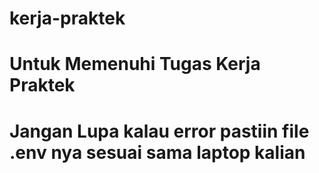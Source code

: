 # kerja-praktek
# Untuk Memenuhi Tugas Kerja Praktek
# Jangan Lupa kalau error pastiin file .env nya sesuai sama laptop kalian
